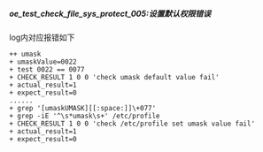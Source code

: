 ##### oe_test_check_file_sys_protect_005:设置默认权限错误

log内对应报错如下

```
++ umask
+ umaskValue=0022
+ test 0022 == 0077
+ CHECK_RESULT 1 0 0 'check umask default value fail'
+ actual_result=1
+ expect_result=0
......
+ grep '[umaskUMASK][[:space:]]\+077'
+ grep -iE '^\s*umask\s+' /etc/profile
+ CHECK_RESULT 1 0 0 'check /etc/profile set umask value fail'
+ actual_result=1
+ expect_result=0
```

##### 